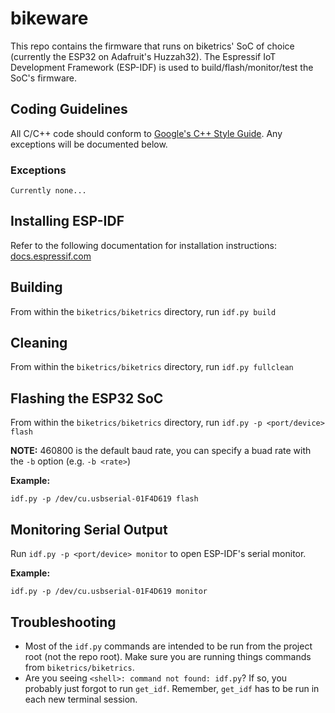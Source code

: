 # bikeware
This repo contains the firmware that runs on biketrics' SoC of choice (currently the ESP32 on Adafruit's Huzzah32). The Espressif IoT Development Framework (ESP-IDF) is used to build/flash/monitor/test the SoC's firmware.

## Coding Guidelines
All C/C++ code should conform to [Google's C++ Style Guide](https://google.github.io/styleguide/cppguide.html). Any exceptions will be documented below.
### Exceptions
```
Currently none...
```

## Installing ESP-IDF
Refer to the following documentation for installation instructions: [docs.espressif.com](https://docs.espressif.com/projects/esp-idf/en/latest/esp32/get-started/index.html#introduction)

## Building
From within the `biketrics/biketrics` directory, run `idf.py build`

## Cleaning
From within the `biketrics/biketrics` directory, run `idf.py fullclean`

## Flashing the ESP32 SoC
From within the `biketrics/biketrics` directory, run `idf.py -p <port/device> flash`

__NOTE:__ 460800 is the default baud rate, you can specify a buad rate with the `-b` option (e.g. `-b <rate>`)

__Example:__
```
idf.py -p /dev/cu.usbserial-01F4D619 flash
```

## Monitoring Serial Output
Run `idf.py -p <port/device> monitor` to open ESP-IDF's serial monitor.

__Example:__
```
idf.py -p /dev/cu.usbserial-01F4D619 monitor
```

## Troubleshooting
- Most of the `idf.py` commands are intended to be run from the project root (not the repo root). Make sure you are running things commands from `biketrics/biketrics`.
- Are you seeing `<shell>: command not found: idf.py`? If so, you probably just forgot to run `get_idf`. Remember, `get_idf` has to be run in each new terminal session.
